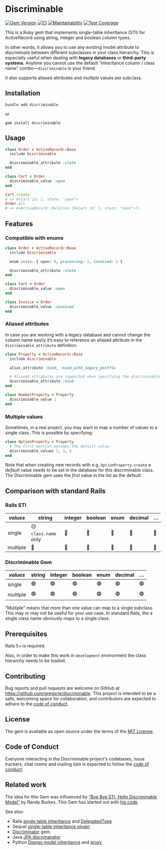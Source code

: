 

# Discriminable

[![Gem Version](https://badge.fury.io/rb/discriminable.svg)](https://rubygems.org/gems/discriminable)
[![CI](https://github.com/gregorw/discriminable/actions/workflows/main.yml/badge.svg?event=push)](https://github.com/gregorw/discriminable/actions/workflows/main.yml)
[![Maintainability](https://api.codeclimate.com/v1/badges/94041c5f946b64040368/maintainability)](https://codeclimate.com/github/gregorw/discriminable/maintainability)
[![Test Coverage](https://api.codeclimate.com/v1/badges/94041c5f946b64040368/test_coverage)](https://codeclimate.com/github/gregorw/discriminable/test_coverage)

This is a Ruby gem that implements single-table inheritance (STI) for ActiveRecord using string, integer and boolean column types.

In other words, it allows you to use _any_ existing model attribute to discriminate between different subclasses in your class hierarchy. This is especially useful when dealing with **legacy databases** or **third-party systems**. Anytime you cannot use the default “inheritance column / class name” combo—`discriminable` is your friend.

It also supports aliased attributes and _multiple_ values per subclass.

## Installation

    bundle add discriminable

or

    gem install discriminable

## Usage

```ruby
class Order < ActiveRecord::Base
  include Discriminable

  discriminable_attribute :state
end

class Cart < Order
  discriminable_value :open
end

Cart.create
# => #<Cart id: 1, state: "open">
Order.all
# => #<ActiveRecord::Relation [#<Cart id: 1, state: "open">]>
```

## Features

### Compatible with enums

```ruby
class Order < ActiveRecord::Base
  include Discriminable

  enum state: { open: 0, processing: 1, invoiced: 2 }

  discriminable_attribute :state
end

class Cart < Order
  discriminable_value :open
end

class Invoice < Order
  discriminable_value :invoiced
end
```

### Aliased attributes

In case you are working with a legacy database and cannot change the column name easily it’s easy to reference an aliased attribute in the `discriminable_attribute` definition.

```ruby
class Property < ActiveRecord::Base
  include Discriminable

  alias_attribute :kind, :kind_with_legacy_postfix

  # Aliased attributes are supported when specifying the discriminable attribute
  discriminable_attribute :kind
end

class NumberProperty < Property
  discriminable_value 1
end
```

### Multiple values

Sometimes, in a real project, you may want to map a number of values to a single class. This is possible by specifying:

```ruby
class OptionProperty < Property
  # The first mention becomes the default value
  discriminable_values 2, 3, 4
end
```

Note that when creating new records with e.g. `OptionProperty.create` a _default_ value needs to be set in the database for this discriminable class. The Discriminable gem uses the _first_ value in the list as the default.


## Comparison with standard Rails


### Rails STI

| *values* | string | integer | boolean | enum | decimal | … |
|--|--|--|--|--|--|--|
| single | 🟡 `class.name` only | 🔴 |  🔴 |  🔴 |  🔴 |  🔴 |
| multiple | 🔴 | 🔴 |  🔴 |  🔴 |  🔴 |  🔴 |

### Discriminable Gem

| *values* | string | integer | boolean | enum | decimal | … |
|--|--|--|--|--|--| --|
| single | 🟢 | 🟢 |  🟢 |  🟢 |  🟢 | 🟢 |
| multiple | 🟢 | 🟢 |  🟢 |  🟢 |  🟢 | 🟢 |

“Multiple” means that more than one value can map to a single subclass. This may or may not be useful for your use case. In standard Rails, the a single class name obviously maps to a single class.

## Prerequisites

Rails 5+ is required.

Also, in order to make this work in `development` environment the class hierarchy needs to be loaded.


## Contributing

Bug reports and pull requests are welcome on GitHub at https://github.com/gregorw/discriminable. This project is intended to be a safe, welcoming space for collaboration, and contributors are expected to adhere to the [code of conduct](https://github.com/gregorw/discriminable/blob/main/CODE_OF_CONDUCT.md).

## License

The gem is available as open source under the terms of the [MIT License](https://opensource.org/licenses/MIT).

## Code of Conduct

Everyone interacting in the Discriminable project's codebases, issue trackers, chat rooms and mailing lists is expected to follow the [code of conduct](https://github.com/gregorw/discriminable/blob/main/CODE_OF_CONDUCT.md).

## Related work

The idea for this Gem was influenced by [“Bye Bye STI, Hello Discriminable Model”](https://www.salsify.com/blog/engineering/bye-bye-sti-hello-discriminable-model) by Randy Burkes. This Gem has started out with [his code](https://gist.github.com/rlburkes/798e186acb2f93e787a5).

See also:

- Rails [single table inheritance](https://api.rubyonrails.org/classes/ActiveRecord/Inheritance.html) and [DelegatedType](https://api.rubyonrails.org/classes/ActiveRecord/DelegatedType.html)
- Sequel [single-table inheritance plugin](https://sequel.jeremyevans.net/rdoc-plugins/classes/Sequel/Plugins/SingleTableInheritance.html)
- [Discriminator](https://github.com/gdpelican/discriminator) gem.
- Java [JPA discrimanator](https://openjpa.apache.org/builds/1.0.2/apache-openjpa-1.0.2/docs/manual/jpa_overview_mapping_discrim.html)
- Python [Django model inheritance](https://docs.djangoproject.com/en/4.0/topics/db/models/#model-inheritance-1) and [proxy](https://dev.to/zachtylr21/model-inheritance-in-django-m0j)
